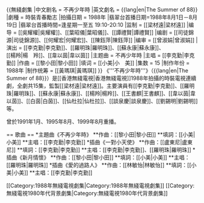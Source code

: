 {{無綫劇集
|中文剧名           = 不再少年時
|英文劇名           = {{lang|en|The Summer of 88}}
|劇種               = 時裝青春勵志
|拍攝日期           = 1988年
|翡翠台首播日期=1988年8月1日－8月19日
|翡翠台首播時間=逢星期一至五 19:10-20:10
|监制               = [[梁材遠|梁材遠]]
|编导               = [[吳耀權|吳耀權]]、[[葉昭儀|葉昭儀]]、[[譚禮賢|譚禮賢]]
|编剧               = [[司徒錦源|司徒錦源]]、[[何耀宏|何耀宏]]、[[陳鈺萍|陳鈺萍]]
|编审               = [[曾淑娟|曾淑娟]]
|演出               = [[李克勤|李克勤]]、[[羅明珠|羅明珠]]、[[蘇永康|蘇永康]]、<br/>[[楊羚|楊　羚]]、[[韋以茵|韋以茵]]
|主题曲             = 不再少年時
|主唱               = [[李克勤|李克勤]]
|作曲               = [[黎小田|黎小田]]
|填词               = [[小美|小　美]]
|集数               = 15
|制作年份           = 1988年
|制作统筹           = [[黃瑪琪|黃瑪琪]]
}}
《'''不再少年時'''》（{{lang|en|The Summer of 88}}）是[[香港無綫電視|香港無綫電視]]1988年拍攝的時裝電視連續劇，全劇共15集，監製[[梁材遠|梁材遠]]。主要演員有[[李克勤|李克勤]]、[[羅明珠|羅明珠]]、[[蘇永康|蘇永康]]、[[楊羚|楊羚]]、[[王書麒|王書麒]]、[[韋以茵|韋以茵]]、[[白茵|白茵]]、[[仙杜拉|仙杜拉]]、[[談泉慶|談泉慶]]、[[劉錫明|劉錫明]]等。

曾於1991年1月、1995年8月、1999年8月重播。

== 歌曲 ==
*主題曲《不再少年時》
**作曲：[[黎小田|黎小田]]
**填詞：[[小美|小美]]
**主唱：[[李克勤|李克勤]]
*插曲《一對小天使》
**作曲：[[盧東尼|盧東尼]]
**填詞：[[李克勤|李克勤]]
**主唱：[[李克勤|李克勤]]、[[羅明珠|羅明珠]]
*插曲《新月情懷》
**作曲：[[黎小田|黎小田]]
**填詞：[[小美|小美]]
**主唱：[[羅明珠|羅明珠]]
*插曲《愛的過路人》
**作曲：[[林敏怡|林敏怡]]
**填詞：[[小美|小美]]
**主唱：[[李克勤|李克勤]]

[[Category:1988年無綫電視劇集|Category:1988年無綫電視劇集]]
[[Category:無綫電視1980年代背景劇集|Category:無綫電視1980年代背景劇集]]
